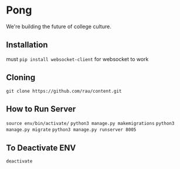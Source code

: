 # Pong

We're building the future of college culture.

## Installation
must `pip install websocket-client` for websocket to work

## Cloning
`git clone https://github.com/rau/content.git`

## How to Run Server
`source env/bin/activate/`
`python3 manage.py makemigrations`
`python3 manage.py migrate`
`python3 manage.py runserver 8005`

## To Deactivate ENV
`deactivate`

